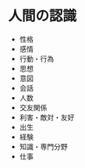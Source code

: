 # 人間の認識

-   性格
-   感情
-   行動・行為
-   思想
-   意図
-   会話
-   人数
-   交友関係
-   利害・敵対・友好
-   出生
-   経験
-   知識・専門分野
-   仕事
